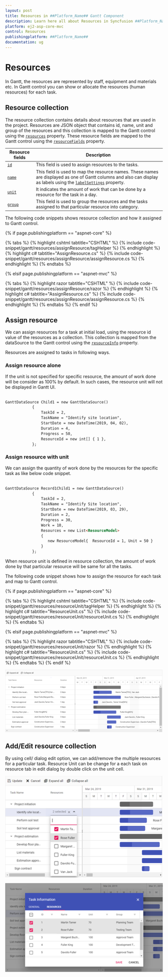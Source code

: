 ```yaml
---
layout: post
title: Resources in ##Platform_Name## Gantt Component
description: Learn here all about Resources in Syncfusion ##Platform_Name## Gantt component of Syncfusion Essential JS 2 and more.
platform: ej2-asp-core-mvc
control: Resources
publishingplatform: ##Platform_Name##
documentation: ug
---
```



# Resources

In Gantt, the resources are represented by staff, equipment and materials etc. In Gantt control you can show or allocate the resources (human resources) for each task.

## Resource collection

The resource collection contains details about resources that are used in the project. Resources are JSON object that contains id, name, unit and group of the resources and this collection is mapped to the Gantt control using the [`resources`](https://help.syncfusion.com/cr/aspnetcore-js2/Syncfusion.EJ2.Gantt.Gantt.html#Syncfusion_EJ2_Gantt_Gantt_Resources) property. These resource fields are mapped to the Gantt control using the [`resourceFields`](https://help.syncfusion.com/cr/aspnetcore-js2/Syncfusion.EJ2.Gantt.GanttResourcefields.html) property.

|Resource fields | Description|
|-----|-----|
|[`id`](https://help.syncfusion.com/cr/aspnetcore-js2/Syncfusion.EJ2.Gantt.GanttResourceFields.html#Syncfusion_EJ2_Gantt_GanttResourceFields_Id) | This field is used to assign resources to the tasks.|
|[`name`](https://help.syncfusion.com/cr/aspnetcore-js2/Syncfusion.EJ2.Gantt.GanttResourceFields.html#Syncfusion_EJ2_Gantt_GanttResourceFields_Name) | This field is used to map the resource names. These names are displayed as one of Gantt columns and also can display as labels using the [`labelSettings`](https://help.syncfusion.com/cr/aspnetcore-js2/Syncfusion.EJ2.Gantt.Gantt.html#Syncfusion_EJ2_Gantt_Gantt_LabelSettings) property.|
|[`unit`](https://help.syncfusion.com/cr/aspnetcore-js2/Syncfusion.EJ2.Gantt.GanttResourceFields.html#Syncfusion_EJ2_Gantt_GanttResourceFields_Unit) | It indicates the amount of work that can be done by a resource for the task in a day.|
|[`group`](https://help.syncfusion.com/cr/aspnetcore-js2/Syncfusion.EJ2.Gantt.GanttResourceFields.html#Syncfusion_EJ2_Gantt_GanttResourceFields_Group) | This field is used to group the resources and the tasks assigned to that particular resource into category.|

The following code snippets shows resource collection and how it assigned to Gantt control.

{% if page.publishingplatform == "aspnet-core" %}

{% tabs %}
{% highlight cshtml tabtitle="CSHTML" %}
{% include code-snippet/gantt/resources/assignResource/tagHelper %}
{% endhighlight %}
{% highlight c# tabtitle="AssignResource.cs" %}
{% include code-snippet/gantt/resources/assignResource/assignResource.cs %}
{% endhighlight %}
{% endtabs %}

{% elsif page.publishingplatform == "aspnet-mvc" %}

{% tabs %}
{% highlight razor tabtitle="CSHTML" %}
{% include code-snippet/gantt/resources/assignResource/razor %}
{% endhighlight %}
{% highlight c# tabtitle="AssignResource.cs" %}
{% include code-snippet/gantt/resources/assignResource/assignResource.cs %}
{% endhighlight %}
{% endtabs %}
{% endif %}



## Assign resource

We can assign resources for a task at initial load, using the resource id value of the resources as a collection. This collection is mapped from the dataSource to the Gantt control using the [`resourceInfo`](https://help.syncfusion.com/cr/aspnetcore-js2/Syncfusion.EJ2.Gantt.GanttTaskFieldsBuilder.html#Syncfusion_EJ2_Gantt_GanttTaskFieldsBuilder_ResourceInfo_System_String_) property.

Resources are assigned to tasks in following ways.

### Assign resource alone

If the unit is not specified for specific resource, the amount of work done will be consider as 100% by default. In such cases, the resource unit will not be displayed in Gantt UI.

```html

GanttDataSource Child1 = new GanttDataSource()
            {
                TaskId = 2,
                TaskName = "Identify site location",
                StartDate = new DateTime(2019, 04, 02),
                Duration = 4,
                Progress = 50,
                ResourceId = new int[] { 1 },
            };

```

### Assign resource with unit

We can assign the quantity of work done by the resources for the specific task as like below code snippet.

```html

GanttDataSource Record1Child1 = new GanttDataSource()
            {
                TaskId = 2,
                TaskName = "Identify Site location",
                StartDate = new DateTime(2019, 03, 29),
                Duration = 2,
                Progress = 30,
                Work = 10,
                Resources = new List<ResourceModel>
                {
                   new ResourceModel{  ResourceId = 1, Unit = 50 }
                }
            };

```

When resource unit is defined in resource collection, the amount of work done by that particular resource will be same for all the tasks.

The following code snippet shows how to assign the resource for each task and map to Gantt control.

{% if page.publishingplatform == "aspnet-core" %}

{% tabs %}
{% highlight cshtml tabtitle="CSHTML" %}
{% include code-snippet/gantt/resources/resourceUnit/tagHelper %}
{% endhighlight %}
{% highlight c# tabtitle="ResourceUnit.cs" %}
{% include code-snippet/gantt/resources/resourceUnit/resourceUnit.cs %}
{% endhighlight %}
{% endtabs %}

{% elsif page.publishingplatform == "aspnet-mvc" %}

{% tabs %}
{% highlight razor tabtitle="CSHTML" %}
{% include code-snippet/gantt/resources/resourceUnit/razor %}
{% endhighlight %}
{% highlight c# tabtitle="ResourceUnit.cs" %}
{% include code-snippet/gantt/resources/resourceUnit/resourceUnit.cs %}
{% endhighlight %}
{% endtabs %}
{% endif %}



![Alt text](images/resourceUnit.png)

## Add/Edit resource collection

By using cell/ dialog edit option, we can add/remove the multiple resources for a particular task. Resource Unit can be change for a each task on resource tab in edit dialog by double click on the unit cell.

![Cell Edit](images/cellEdit-resource.png)

![Dialog Edit](images/dialogedit-resource.png)
